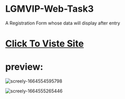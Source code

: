 # LGMVIP-Web-Task3

A Registration Form whose data will display after entry

# <a href="https://surya-bbas.github.io/LGMVIP-Web-Task3/"> Click To Viste Site </a>

# preview:

![screely-1664554595798](https://user-images.githubusercontent.com/99864714/193313333-ff0a771d-f9fa-4af5-8bed-0589cdf61ed4.png)

![screely-1664555265446](https://user-images.githubusercontent.com/99864714/193315357-284e71ad-8b3c-40ae-9bf1-120bccd69640.png)



